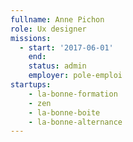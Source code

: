 ```yaml
---
fullname: Anne Pichon
role: Ux designer
missions:
  - start: '2017-06-01'
    end:
    status: admin
    employer: pole-emploi
startups:
    - la-bonne-formation
    - zen
    - la-bonne-boite
    - la-bonne-alternance
---
```

